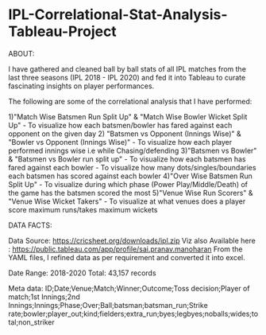 # IPL-Correlational-Stat-Analysis-Tableau-Project
ABOUT:

I have gathered and cleaned ball by ball stats of all IPL matches from the last three seasons (IPL 2018 - IPL 2020) and fed it into Tableau to curate fascinating insights on player performances. 

The following are some of the correlational analysis that I have performed:

1)"Match Wise Batsmen Run Split Up" & "Match Wise Bowler Wicket Split Up" 
    - To visualize how each batsmen/bowler has fared against each opponent on the given day
2) "Batsmen vs Opponent (Innings Wise)" & "Bowler vs Opponent (Innings Wise)"
	- To visualize how each player performed innings wise i.e while Chasing/defending
3)"Batsmen vs Bowler" & "Batsmen vs Bowler run split up"
	- To visualize how each batsmen has fared against each bowler 
	- To visualize how many dots/singles/boundaries each batsmen has scored against each bowler
4)"Over Wise Batsmen Run Split Up" 
	- To visualize during which phase (Power Play/Middle/Death) of the game has the batsmen scored the most
5)"Venue Wise Run Scorers" & "Venue Wise Wicket Takers" 
	- To visualize at what venues does a player score maximum runs/takes maximum wickets	
	
DATA FACTS:

Data Source: https://cricsheet.org/downloads/ipl.zip
Viz also Available here : https://public.tableau.com/app/profile/sai.pranav.manoharan
From the YAML files, I refined data as per requirement and converted it into excel. 

Date Range: 2018-2020
Total: 43,157 records

Meta data:
ID;Date;Venue;Match;Winner;Outcome;Toss	decision;Player of match;1st Innings;2nd Innings;Innings;Phase;Over;Ball;batsman;batsman_run;Strike rate;bowler;player_out;kind;fielders;extra_run;byes;legbyes;noballs;wides;total;non_striker
